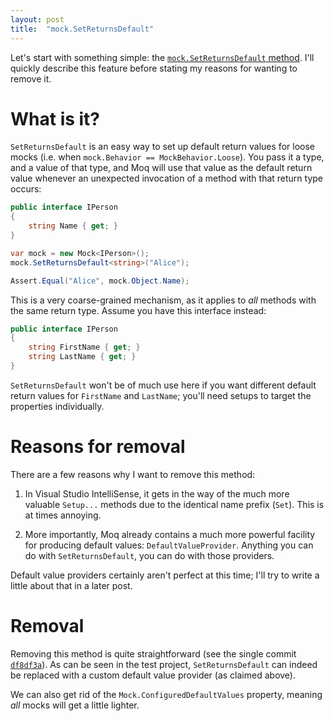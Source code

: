```yaml
---
layout: post
title:  "mock.SetReturnsDefault"
---
```


Let's start with something simple: the [`mock.SetReturnsDefault` method](https://github.com/stakx/dissecting-moq4/blob/341ec34c623fb0aba6572aa64e37104f4da2662d/src/Moq/Mock.cs#L790).
I'll quickly describe this feature before stating my reasons for wanting
to remove it.

# What is it?

`SetReturnsDefault` is an easy way to set up default return values for
loose mocks (i.e. when `mock.Behavior == MockBehavior.Loose`). You pass
it a type, and a value of that type, and Moq will use that value as the
default return value whenever an unexpected invocation of a method with
that return type occurs:

```csharp
public interface IPerson
{
    string Name { get; }
}

var mock = new Mock<IPerson>();
mock.SetReturnsDefault<string>("Alice");

Assert.Equal("Alice", mock.Object.Name);
```

This is a very coarse-grained mechanism, as it applies to _all_ methods
with the same return type. Assume you have this interface instead:

```csharp
public interface IPerson
{
    string FirstName { get; }
    string LastName { get; }
}
```

`SetReturnsDefault` won't be of much use here if you want different
default return values for `FirstName` and `LastName`; you'll need setups
to target the properties individually.

# Reasons for removal

There are a few reasons why I want to remove this method:

 1. In Visual Studio IntelliSense, it gets in the way of the much more
    valuable `Setup...` methods due to the identical name prefix (`Set`).
    This is at times annoying.

 2. More importantly, Moq already contains a much more powerful facility
    for producing default values: `DefaultValueProvider`. Anything you
    can do with `SetReturnsDefault`, you can do with those providers.

Default value providers certainly aren't perfect at this time; I'll
try to write a little about that in a later post.

# Removal

Removing this method is quite straightforward (see the single commit
[`df8df3a`](https://github.com/stakx/dissecting-moq4/commit/df8df3af7b06130d9ba8c3aa1e080653218be7b0)).
As can be seen in the test project, `SetReturnsDefault` can indeed be
replaced with a custom default value provider (as claimed above).

We can also get rid of the `Mock.ConfiguredDefaultValues` property,
meaning _all_ mocks will get a little lighter.
